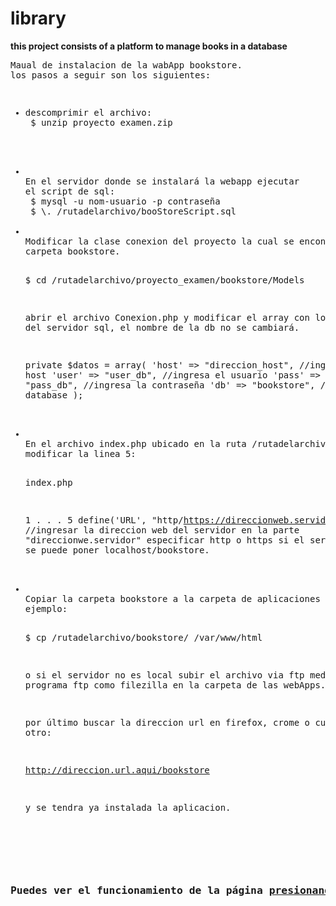 # library
<p><b> this project consists of a platform to manage books in a database </b></p >

<pre>
Maual de instalacion de la wabApp bookstore.
los pasos a seguir son los siguientes:
<ul>
<li><pre>
descomprimir el archivo:
 $ unzip proyecto_examen.zip
</pre> 
</li>
<li>
En el servidor donde se instalará la webapp ejecutar
el script de sql: 
 $ mysql -u nom-usuario -p contraseña
 $ \. /rutadelarchivo/booStoreScript.sql
</li>
<li>
Modificar la clase conexion del proyecto la cual se encontrá en la
carpeta bookstore.

$ cd /rutadelarchivo/proyecto_examen/bookstore/Models

abrir el archivo Conexion.php y modificar el array con los valores del servidor sql, el nombre de la db no se cambiará.


private $datos = array(
    		               'host' => "direccion_host",  //ingresa el host
    		               'user' => "user_db",       //ingresa el usuario
    		               'pass' => "pass_db",   //ingresa la contraseña
    		               'db'   => "bookstore",   //ingresa la database
    		             );
</li>
<li>
En el archivo index.php ubicado en la ruta /rutadelarchivo/bookstore
modificar la linea 5:

index.php
 
1
.
.
.
5 define('URL', "http/https://direccionweb.servidor/bookstore/"); 
//ingresar la direccion web del servidor en la parte "direccionwe.servidor" especificar http o https si el servidor es local se puede poner 
localhost/bookstore.
</li>
<li>
Copiar la carpeta bookstore a la carpeta de aplicaciones del servidor
ejemplo:

$ cp /rutadelarchivo/bookstore/  /var/www/html  

o si el servidor no es local subir el archivo via ftp mediante algun programa ftp
como filezilla en la carpeta de las webApps.


por último buscar la direccion url en firefox, crome o cualquier otro:

http://direccion.url.aqui/bookstore

y se tendra ya instalada la aplicacion. 
</li>
</ul>

<h3>Puedes ver el funcionamiento de la página <a href = "http://welectronic.byethost6.com/bookstore/" target = "_blank">presionando aquí</a><h3>

 </pre>
